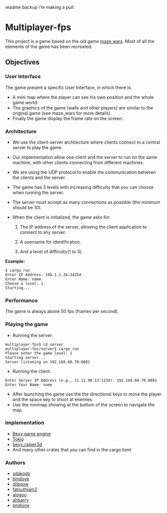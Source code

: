 readme backup i'm making a pull:
# Multiplayer-fps

This project is a game based on the old game [maze wars](https://www.youtube.com/watch?v=5V5X5SbSjns). Most of all the elements of the game has been recreated.

## Objectives

### User Interface

The game present a specific User Interface, in which there is:

- A mini map where the player can see his own position and the whole game world.
- The graphics of the game (walls and other players) are similar to the original game (see maze_wars for more details)
- Finally the game display the frame rate on the screen.

### Architecture

- We use the client-server architecture where clients connect to a central server to play the game.
- Our implementation allow one client and the server to run on the same machine, with other clients connecting from different machines.
- We are using the UDP protocol to enable the communication between the clients and the server.
- The game has 3 levels with increasing difficulty that you can choose when running the server.
- The server must accept as many connections as possible (the minimum should be 10).
- When the client is initialized, the game asks for:

  1. The IP address of the server, allowing the client application to connect to any server.

  2. A username for identification.

  3. And a level of difficulty(1 to 3).

**Example:**

    $ cargo run
    Enter IP Address: 198.1.1.34:34254
    Enter Name: name
    Choose a level: 1
    Starting...

### Performance

The game is always above 50 fps (frames per second).

### Playing the game

- Running the server:

```
multiplayer-fps$ cd server
multiplayer-fps/server$ cargo run
Please enter the game level: 2
Starting server...
Server listening on 192.168.60.70:8081
```

- Running the client:

```
Enter Server IP Address (e.g., 11.11.90.13:1234): 192.168.60.70:8081
Enter Your Name: name

```

- After launching the game use the the directional keys to move the player and the space key to shoot at enemies.
- Use the minimap showing at the bottom of the screen to navigate the map.

### Implementation

- [Bevy game engine](https://bevyengine.org/)
- [Tokio](https://tokio.rs/)
- [bevy_rapier3d](https://rapier.rs/docs/user_guides/bevy_plugin/getting_started_bevy/)
- And many other crates that you can find in the cargo.toml

### Authors

- [sdakodo](https://learn.zone01dakar.sn/git/sdakodo)
- [bindoye](https://learn.zone01dakar.sn/git/bindoye)
- [djibsow](https://learn.zone01dakar.sn/git/djibsow)
- [fatouthiam2](https://learn.zone01dakar.sn/git/fatouthiam2)
- [alogou](https://learn.zone01dakar.sn/git/alogou)
- [ahbarry](https://learn.zone01dakar.sn/git/ahbarry)
- [pndione](https://learn.zone01dakar.sn/git/pndione)